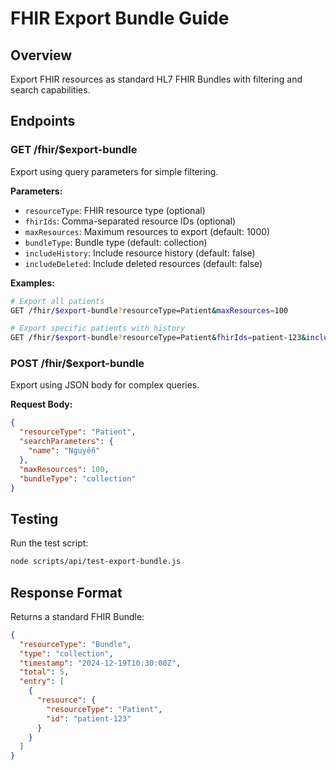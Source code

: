 # FHIR Export Bundle Guide

## Overview

Export FHIR resources as standard HL7 FHIR Bundles with filtering and search capabilities.

## Endpoints

### GET /fhir/$export-bundle
Export using query parameters for simple filtering.

**Parameters:**
- `resourceType`: FHIR resource type (optional)
- `fhirIds`: Comma-separated resource IDs (optional)
- `maxResources`: Maximum resources to export (default: 1000)
- `bundleType`: Bundle type (default: collection)
- `includeHistory`: Include resource history (default: false)
- `includeDeleted`: Include deleted resources (default: false)

**Examples:**
```bash
# Export all patients
GET /fhir/$export-bundle?resourceType=Patient&maxResources=100

# Export specific patients with history
GET /fhir/$export-bundle?resourceType=Patient&fhirIds=patient-123&includeHistory=true
```

### POST /fhir/$export-bundle
Export using JSON body for complex queries.

**Request Body:**
```json
{
  "resourceType": "Patient",
  "searchParameters": {
    "name": "Nguyễn"
  },
  "maxResources": 100,
  "bundleType": "collection"
}
```

## Testing

Run the test script:
```bash
node scripts/api/test-export-bundle.js
```

## Response Format

Returns a standard FHIR Bundle:
```json
{
  "resourceType": "Bundle",
  "type": "collection",
  "timestamp": "2024-12-19T10:30:00Z",
  "total": 5,
  "entry": [
    {
      "resource": {
        "resourceType": "Patient",
        "id": "patient-123"
      }
    }
  ]
}
```
